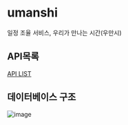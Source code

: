 # umanshi
일정 조율 서비스, 우리가 만나는 시간(우만시)

## API목록
 [API LIST](https://www.notion.so/API-3078f026c4b1464db4ed30967309e5b3?pvs=4)


## 데이터베이스 구조
![image](https://github.com/gitagita/umanshi/assets/78337047/3786364e-99a3-4355-9c78-ada7f92e5347)
